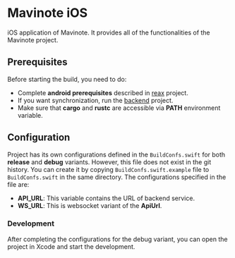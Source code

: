 # Mavinote iOS


iOS application of Mavinote. It provides all of the functionalities of the Mavinote project.

## Prerequisites
Before starting the build, you need to do:

* Complete **android prerequisites** described in [reax](https://github.com/bwqr/mavinote/tree/main/reax) project.
* If you want synchronization, run the [backend](https://github.com/bwqr/mavinote/tree/main/reax) project.
* Make sure that **cargo** and **rustc** are accessible via **PATH** environment variable.

## Configuration
Project has its own configurations defined in the `BuildConfs.swift` for both **release** and **debug** variants.
However, this file does not exist in the git history. You can create it by copying `BuildConfs.swift.example` file to `BuildConfs.swift` in the same directory.
The configurations specified in the file are:

* **API_URL**: This variable contains the URL of backend service.
* **WS_URL**: This is websocket variant of the **ApiUrl**.

### Development
After completing the configurations for the debug variant, you can open the project in Xcode and start the development.
